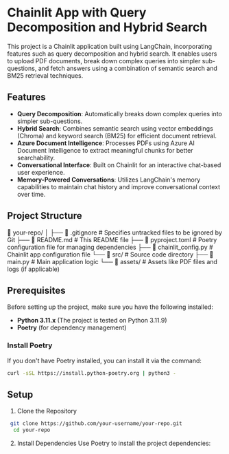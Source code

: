 # Chainlit App with Query Decomposition and Hybrid Search

This project is a Chainlit application built using LangChain, incorporating features such as query decomposition and hybrid search. It enables users to upload PDF documents, break down complex queries into simpler sub-questions, and fetch answers using a combination of semantic search and BM25 retrieval techniques.

## Features
- **Query Decomposition**: Automatically breaks down complex queries into simpler sub-questions.
- **Hybrid Search**: Combines semantic search using vector embeddings (Chroma) and keyword search (BM25) for efficient document retrieval.
- **Azure Document Intelligence**: Processes PDFs using Azure AI Document Intelligence to extract meaningful chunks for better searchability.
- **Conversational Interface**: Built on Chainlit for an interactive chat-based user experience.
- **Memory-Powered Conversations**: Utilizes LangChain's memory capabilities to maintain chat history and improve conversational context over time.

## Project Structure
📁 your-repo/ │ 
├── 📄 .gitignore # Specifies untracked files to be ignored by Git ├── 📄 README.md # This README file ├── 📄 pyproject.toml # Poetry configuration file for managing dependencies ├── 📄 chainlit_config.py # Chainlit app configuration file └── 📁 src/ # Source code directory ├── 📄 main.py # Main application logic └── 📁 assets/ # Assets like PDF files and logs (if applicable)


## Prerequisites
Before setting up the project, make sure you have the following installed:
- **Python 3.11.x** (The project is tested on Python 3.11.9)
- **Poetry** (for dependency management)

### Install Poetry
If you don't have Poetry installed, you can install it via the command:
```bash
curl -sSL https://install.python-poetry.org | python3 -
```


## Setup
1. Clone the Repository
```bash
 git clone https://github.com/your-username/your-repo.git
  cd your-repo
```
2. Install Dependencies
Use Poetry to install the project dependencies:

